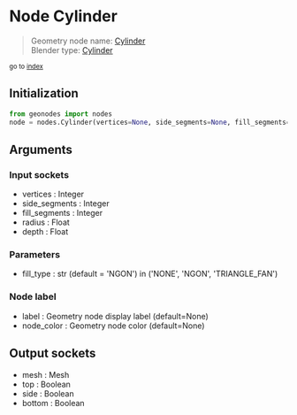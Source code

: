 
# Node Cylinder

> Geometry node name: [Cylinder](https://docs.blender.org/manual/en/latest/modeling/geometry_nodes/mesh_primitives/cylinder.html)<br>
  Blender type: [Cylinder](https://docs.blender.org/api/current/bpy.types.GeometryNodeMeshCylinder.html)
  
<sub>go to [index](/docs/index.md)</sub>

## Initialization

```python
from geonodes import nodes
node = nodes.Cylinder(vertices=None, side_segments=None, fill_segments=None, radius=None, depth=None, fill_type='NGON', label=None, node_color=None)
```



## Arguments


### Input sockets

- vertices : Integer
- side_segments : Integer
- fill_segments : Integer
- radius : Float
- depth : Float

### Parameters

- fill_type : str (default = 'NGON') in ('NONE', 'NGON', 'TRIANGLE_FAN')

### Node label

- label : Geometry node display label (default=None)
- node_color : Geometry node color (default=None)

## Output sockets

- mesh : Mesh
- top : Boolean
- side : Boolean
- bottom : Boolean
